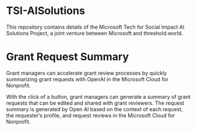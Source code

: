 # TSI-AISolutions
This repository contains details of the Microsoft Tech for Social Impact AI Solutions Project, a joint venture between Microsoft and threshold.world.

# Grant Request Summary
Grant managers can accelerate grant review processes by quickly summarizing grant requests with OpenAI in the Microsoft Cloud for Nonprofit. ​

With the click of a button, grant managers can generate a summary of grant requests that can be edited and shared with grant reviewers. The request summary is generated by Open AI based on the context of each request, the requester’s profile, and request reviews in the Microsoft Cloud for Nonprofit.
